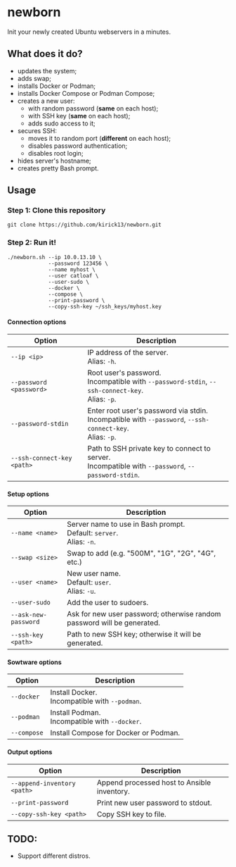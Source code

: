 
# newborn

Init your newly created Ubuntu webservers in a minutes.

## What does it do?

- updates the system;
- adds swap;
- installs Docker or Podman;
- installs Docker Compose or Podman Compose;
- creates a new user:
    - with random password (**same** on each host);
    - with SSH key (**same** on each host);
    - adds sudo access to it;
- secures SSH:
    - moves it to random port (**different** on each host);
    - disables password authentication;
    - disables root login;
- hides server's hostname;
- creates pretty Bash prompt.

## Usage

### Step 1: Clone this repository

```
git clone https://github.com/kirick13/newborn.git
```

### Step 2: Run it!

```
./newborn.sh --ip 10.0.13.10 \
             --password 123456 \
             --name myhost \
             --user catloaf \
             --user-sudo \
             --docker \
             --compose \
             --print-password \
             --copy-ssh-key ~/ssh_keys/myhost.key
```

#### Connection options

| Option | Description |
| - | - |
| `--ip <ip>` | IP address of the server. <br> Alias: `-h`. |
| `--password <password>` | Root user's password. <br> Incompatible with `--password-stdin`, `--ssh-connect-key`. <br> Alias: `-p`. |
| `--password-stdin` | Enter root user's password via stdin. <br> Incompatible with `--password`, `--ssh-connect-key`. <br> Alias: `-p`. |
| `--ssh-connect-key <path>` | Path to SSH private key to connect to server. <br> Incompatible with `--password`, `--password-stdin`. |

#### Setup options

| Option | Description |
| - | - |
| `--name <name>` | Server name to use in Bash prompt. <br> Default: `server`. <br> Alias: `-n`. |
| `--swap <size>` | Swap to add (e.g. "500M", "1G", "2G", "4G", etc.) |
| `--user <name>` | New user name. <br> Default: `user`. <br> Alias: `-u`. |
| `--user-sudo` | Add the user to sudoers. |
| `--ask-new-password` | Ask for new user password; otherwise random password will be generated. |
| `--ssh-key <path>` | Path to new SSH key; otherwise it will be generated. |

#### Sowtware options

| Option | Description |
| - | - |
| `--docker` | Install Docker. <br> Incompatible with `--podman`. |
| `--podman` | Install Podman. <br> Incompatible with `--docker`. |
| `--compose` | Install Compose for Docker or Podman. |

#### Output options

| Option | Description |
| - | - |
| `--append-inventory <path>` | Append processed host to Ansible inventory. |
| `--print-password` | Print new user password to stdout. |
| `--copy-ssh-key <path>` | Copy SSH key to file. |

## TODO:

- Support different distros.
